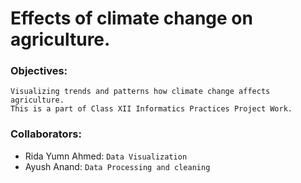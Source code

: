 # Effects of climate change on agriculture.

### Objectives:
    
    Visualizing trends and patterns how climate change affects agriculture.
    This is a part of Class XII Informatics Practices Project Work.

### Collaborators:
+ Rida Yumn Ahmed:    `Data Visualization`
+ Ayush Anand: `Data Processing and cleaning`